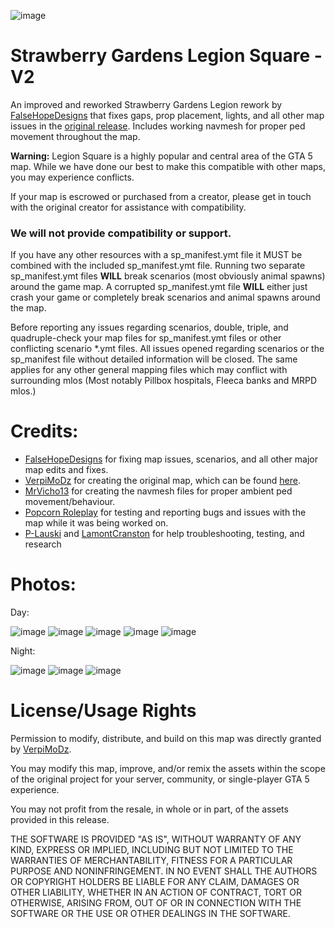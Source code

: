 ![image](https://github.com/user-attachments/assets/39d937c2-138a-4573-b1d4-e1ef0ac39418)


# Strawberry Gardens Legion Square - V2

An improved and reworked Strawberry Gardens Legion rework by [FalseHopeDesigns](https://falsehopedesigns.tebex.io/) that fixes gaps, prop placement, lights, and all other map issues in the [original release](https://forum.cfx.re/t/strawberry-gardens-free-legion-square-replaced). Includes working navmesh for proper ped movement throughout the map.

**Warning:** Legion Square is a highly popular and central area of the GTA 5 map. While we have done our best to make this compatible with other maps, you may experience conflicts. 

If your map is escrowed or purchased from a creator, please get in touch with the original creator for assistance with compatibility.

### **We will not provide compatibility or support.**

If you have any other resources with a sp_manifest.ymt file it MUST be combined with the included sp_manifest.ymt file. Running two separate sp_manifest.ymt files **WILL** break scenarios (most obviously animal spawns) around the game map. A corrupted sp_manifest.ymt file **WILL** either just crash your game or completely break scenarios and animal spawns around the map.

Before reporting any issues regarding scenarios, double, triple, and quadruple-check your map files for sp_manifest.ymt files or other conflicting scenario *.ymt files. All issues opened regarding scenarios or the sp_manifest file without detailed information will be closed. The same applies for any other general mapping files which may conflict with surrounding mlos (Most notably Pillbox hospitals, Fleeca banks and MRPD mlos.)

# Credits:

- [FalseHopeDesigns](https://falsehopedesigns.tebex.io/) for fixing map issues, scenarios, and all other major map edits and fixes.
- [VerpiMoDz](https://forum.cfx.re/u/VerpiMoDz) for creating the original map, which can be found [here](https://forum.cfx.re/t/strawberry-gardens-free-legion-square-replaced/5122423).
- [MrVicho13](https://www.gta5-mods.com/users/Mrvicho13) for creating the navmesh files for proper ambient ped movement/behaviour.
- [Popcorn Roleplay](https://discord.gg/popcornroleplay) for testing and reporting bugs and issues with the map while it was being worked on.
- [P-Lauski](https://imperial-studio.tebex.io/) and [LamontCranston](https://forum.cfx.re/u/lamontcranston/summary) for help troubleshooting, testing, and research

# Photos:

Day:

![image](https://github.com/user-attachments/assets/0e55f92f-9f52-40ce-80d1-6cb0ae4f24a7)
![image](https://github.com/user-attachments/assets/95c70f3b-ba54-41b0-8480-b15c30f56f70)
![image](https://github.com/user-attachments/assets/6d7d70d1-ce78-4de8-9733-36048cdf259d)
![image](https://github.com/user-attachments/assets/8b877ebb-6640-4a3d-b099-47d71f953814)
![image](https://github.com/user-attachments/assets/d2e8140a-507f-4917-8160-92410568a192)



Night:

![image](https://github.com/user-attachments/assets/09245012-2bb1-4b5f-b03c-64c99d2086e9)
![image](https://github.com/user-attachments/assets/f1eb7576-fd6b-4f08-ba6b-44a2ce42a569)
![image](https://github.com/user-attachments/assets/88468901-570a-4557-a688-ac724c020fdd)

# License/Usage Rights

Permission to modify, distribute, and build on this map was directly granted by [VerpiMoDz](https://forum.cfx.re/u/VerpiMoDz).

You may modify this map, improve, and/or remix the assets within the scope of the original project for your server, community, or single-player GTA 5 experience.

You may not profit from the resale, in whole or in part, of the assets provided in this release.

THE SOFTWARE IS PROVIDED "AS IS", WITHOUT WARRANTY OF ANY KIND, EXPRESS OR IMPLIED, INCLUDING BUT NOT LIMITED TO THE WARRANTIES OF MERCHANTABILITY,
FITNESS FOR A PARTICULAR PURPOSE AND NONINFRINGEMENT. IN NO EVENT SHALL THE AUTHORS OR COPYRIGHT HOLDERS BE LIABLE FOR ANY CLAIM, DAMAGES OR OTHER
LIABILITY, WHETHER IN AN ACTION OF CONTRACT, TORT OR OTHERWISE, ARISING FROM, OUT OF OR IN CONNECTION WITH THE SOFTWARE OR THE USE OR OTHER DEALINGS IN THE
SOFTWARE.
